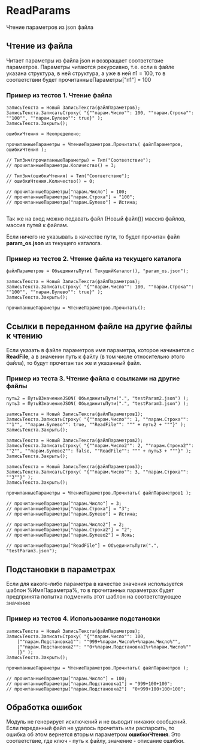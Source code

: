 # ReadParams
Чтение параметров из json файла

## Чтение из файла

Читает параметры из файла json и возвращает соответствие параметров. 
Параметры читаются рекурсивно, т.е. если в файле указана структура, в ней структура, а уже в ней п1 = 100, то в соответствии будет прочитанныеПараметры["п1"] = 100

### Пример из тестов 1. Чтение файла

```
записьТекста = Новый ЗаписьТекста(файлПараметров);
ЗаписьТекста.ЗаписатьСтроку( "{""парам.Число"": 100, ""парам.Строка"": ""100"", ""парам.Булево"": true}" );
ЗаписьТекста.Закрыть();

ошибкиЧтения = Неопределено;

прочитанныеПараметры = ЧтениеПараметров.Прочитать( файлПараметров, ошибкиЧтения );

// ТипЗнч(прочитанныеПараметры) = Тип("Соответствие");
// прочитанныеПараметры.Количество() = 3;

// ТипЗнч(ошибкиЧтения) = Тип("Соответствие");
// ошибкиЧтения.Количество() = 0;

// прочитанныеПараметры["парам.Число"] = 100;
// прочитанныеПараметры["парам.Строка"] = "100";
// прочитанныеПараметры["парам.Булево"] = Истина;
	
```
Так же на вход можно подавать файл (Новый файл()) массив файлов, массив путей к файлам.

Если ничего не указывать в качестве пути, то будет прочитан файл **param_os.json** из текущего каталога.

### Пример из тестов 2. Чтение файла из текущего каталога

```
файлПараметров = ОбъединитьПути( ТекущийКаталог(), "param_os.json");

записьТекста = Новый ЗаписьТекста(файлПараметров);
ЗаписьТекста.ЗаписатьСтроку( "{""парам.Число"": 100, ""парам.Строка"": ""100"", ""парам.Булево"": true}" );
ЗаписьТекста.Закрыть();

прочитанныеПараметры = ЧтениеПараметров.Прочитать();

```

## Ссылки в переданном файле на другие файлы к чтению

Если указать в файле параметров имя параметра, которое начинается с **ReadFile**, а в значении путь к файлу (в том числе относительно этого файла), то будут прочитан так же и указанный файл.

### Пример из теста 3. Чтение файла с ссылками на другие файлы

```
путь2 = ПутьВЗначениеJSON( ОбъединитьПути(".", "testParam2.json") );
путь3 = ПутьВЗначениеJSON( ОбъединитьПути(".", "testParam3.json") );

записьТекста = Новый ЗаписьТекста(файлПараметров1);
ЗаписьТекста.ЗаписатьСтроку( "{""парам.Число"": 1, ""парам.Строка"": ""1"", ""парам.Булево"": true, ""ReadFile"": """ + путь2 + """}" );
ЗаписьТекста.Закрыть();

записьТекста = Новый ЗаписьТекста(файлПараметров2);
ЗаписьТекста.ЗаписатьСтроку( "{""парам.Число2"": 2, ""парам.Строка2"": ""2"", ""парам.Булево2"": false, ""ReadFile"": """ + путь3 + """}" );
ЗаписьТекста.Закрыть();

записьТекста = Новый ЗаписьТекста(файлПараметров3);
ЗаписьТекста.ЗаписатьСтроку( "{""парам.Число"": 3, ""парам.Строка"": ""3""}" );
ЗаписьТекста.Закрыть();

прочитанныеПараметры = ЧтениеПараметров.Прочитать( файлПараметров1 );

// прочитанныеПараметры["парам.Число"] = 3;
// прочитанныеПараметры["парам.Строка"] = "3";
// прочитанныеПараметры["парам.Булево"] = Истина;

// прочитанныеПараметры["парам.Число2"] = 2;
// прочитанныеПараметры["парам.Строка2"] = "2";
// прочитанныеПараметры["парам.Булево2"] = Ложь;

// прочитанныеПараметры["ReadFile"] = ОбъединитьПути(".", "testParam3.json");
```

## Подстановки в параметрах

Если для какого-либо параметра в качестве значения используется шаблон %ИмяПараметра%, то в прочитанных параметрах будет предпринята попытка подменить этот шаблон на соответствующее значение

### Пример из тестов 4. Использование подстановки

```
записьТекста = Новый ЗаписьТекста(файлПараметров);
ЗаписьТекста.ЗаписатьСтроку( "{""парам.Число"": 100,
	|""парам.Подстановка1"": ""999+%парам.Число%+%парам.Число%"",
	|""парам.Подстановка2"": ""0+%парам.Подстановка1%+%парам.Число%""
	|}" );
ЗаписьТекста.Закрыть();

прочитанныеПараметры = ЧтениеПараметров.Прочитать( файлПараметров );
	
// прочитанныеПараметры["парам.Число"] = 100;
// прочитанныеПараметры["парам.Подстановка1"] = "999+100+100";
// прочитанныеПараметры["парам.Подстановка2"]  "0+999+100+100+100";	
```

## Обработка ошибок

Модуль не генерирует исключений и не выводит никаких сообщений. Если переданный файл не удалось прочитать или распарсить, то ошибка об этом вернется вторым параметром **ошибкиЧтения**. Это соответствие, где ключ - путь к файлу, значение - описание ошибки.